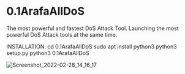 # 0.1ArafaAllDoS
The most powerful and fastest DoS Attack Tool.
Launching the most powerful DoS Attack tools at the same time.

INSTALLATION:
    cd 0.1ArafaAllDoS
    sudo apt install python3
    python3 setup.py
    python3 0.1ArafaAllDoS

![Screenshot_2022-02-28_14_16_17](https://user-images.githubusercontent.com/86897733/155989579-960fda7d-bf37-4c2d-9690-550f7979c2eb.png)


